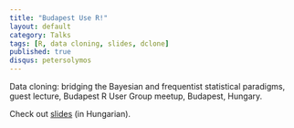 ```yaml
---
title: "Budapest Use R!"
layout: default
category: Talks
tags: [R, data cloning, slides, dclone]
published: true
disqus: petersolymos
---
```


Data cloning: bridging the Bayesian and frequentist statistical paradigms, guest lecture,
Budapest R User Group meetup, Budapest, Hungary.

Check out [slides](http://www.slideshare.net/psolymos/burnsolymosadatklonozas-20140716solymos) (in Hungarian).
